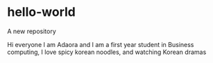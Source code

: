 # hello-world
A new repository

Hi everyone
I am Adaora and I am a first year student in Business computing, I love spicy korean noodles, and watching Korean dramas
